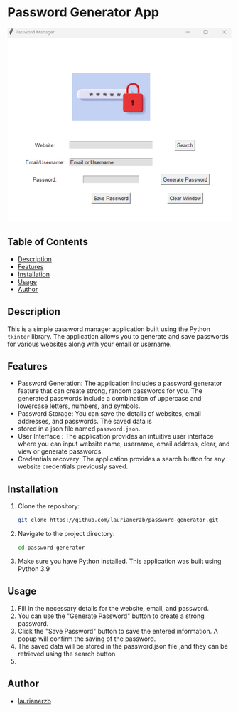 # Password Generator App

![App Screenshot](images/pwd_gen.png)

## Table of Contents

- [Description](#description)
- [Features](#features)
- [Installation](#installation)
- [Usage](#usage)
- [Author](#author)

## Description
This is a simple password manager application built using the Python `tkinter` library. The application allows you to 
generate and save passwords for various websites along with your email or username.
## Features

- Password Generation: The application includes a password generator feature that can create strong, random passwords 
for you. The generated passwords include a combination of uppercase and lowercase letters, numbers, and symbols.
- Password Storage: You can save the details of websites, email addresses, and passwords. The saved data is 
- stored in a json file named `password.json`.
- User Interface : The application provides an intuitive user interface where you can input website name, 
username, email address, clear, and view or generate passwords.
- Credentials recovery: The application provides a search button for any website credentials previously saved.

## Installation
1. Clone the repository:
   ```bash
   git clone https://github.com/laurianerzb/password-generator.git
2. Navigate to the project directory:
   ```bash 
   cd password-generator
3. Make sure you have Python installed. This application was built using Python 3.9

## Usage

1. Fill in the necessary details for the website, email, and password. 
2. You can use the "Generate Password" button to create a strong password.
3. Click the "Save Password" button to save the entered information. A popup will confirm 
the saving of the password.
4. The saved data will be stored in the password.json file ,and they can be retrieved using the search button
5. 

## Author
- [laurianerzb](https://github.com/laurianerzb)
